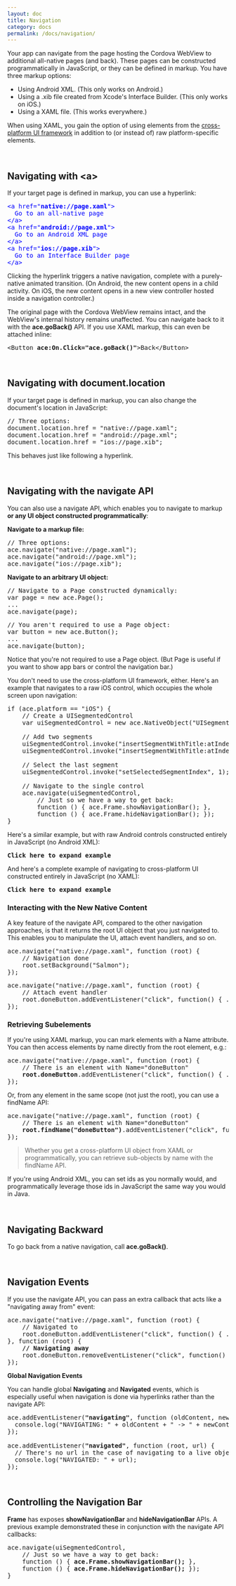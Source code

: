 ```yaml
---
layout: doc
title: Navigation
category: docs
permalink: /docs/navigation/
---
```


Your app can navigate from the page hosting the Cordova WebView to additional all-native pages (and back). 
These pages can be constructed programmatically in JavaScript, or they can be defined in markup. 
You have three markup options:

* Using Android XML. (This only works on Android.)
* Using a .xib file created from Xcode's Interface Builder. (This only works on iOS.)
* Using a XAML file. (This works everywhere.)

When using XAML, you gain the option of using elements from the [cross-platform UI framework](/docs/ref) 
in addition to (or instead of) raw platform-specific elements.

<br/>

## Navigating with &lt;a>
If your target page is defined in markup, you can use a hyperlink:

<pre style="color:blue">&lt;<span class="xaml-tag">a</span> <span class="xaml-attr">href</span>="<b>native://page.xaml</b>"&gt;
<span class="xaml-content">&nbsp;&nbsp;Go to an all-native page</span>
&lt;/<span class="xaml-tag">a</span>&gt;
&lt;<span class="xaml-tag">a</span> <span class="xaml-attr">href</span>="<b>android://page.xml</b>"&gt;
<span class="xaml-content">&nbsp;&nbsp;Go to an Android XML page</span>
&lt;/<span class="xaml-tag">a</span>&gt;
&lt;<span class="xaml-tag">a</span> <span class="xaml-attr">href</span>="<b>ios://page.xib</b>"&gt;
&nbsp;&nbsp;<span class="xaml-content">Go to an Interface Builder page</span>
&lt;/<span class="xaml-tag">a</span>&gt;
</pre>

Clicking the hyperlink triggers a native navigation, complete with a purely-native animated transition. 
(On Android, the new content opens in a child activity. On iOS, the new content opens in a new view controller hosted inside a navigation controller.)

The original page with the Cordova WebView remains intact, and the WebView's internal history remains unaffected. You can navigate back to it with the <b>ace.goBack()</b> API. 
If you use XAML markup, this can even be attached inline:

<pre>
&lt;Button <b>ace:On.Click="ace.goBack()"</b>>Back&lt;/Button>
</pre>

<br/>

## Navigating with document.location
If your target page is defined in markup, you can also change the document's location in JavaScript:

<pre>
<span class="js-comment">// Three options:</span>
document.location.href = "native://page.xaml";
document.location.href = "android://page.xml";
document.location.href = "ios://page.xib";
</pre>

This behaves just like following a hyperlink.

<br/>

## Navigating with the <b>navigate</b> API

You can also use a navigate API, which enables you to navigate to markup <b>or any UI object constructed programmatically</b>:

<b>Navigate to a markup file:</b>

<pre>
<span class="js-comment">// Three options:</span>
ace.navigate("native://page.xaml");
ace.navigate("android://page.xml");
ace.navigate("ios://page.xib");
</pre>

<b>Navigate to an arbitrary UI object:</b>

<pre>
<span class="js-comment">// Navigate to a Page constructed dynamically:</span>
var page = new ace.Page();
...
ace.navigate(page);
</pre>
<pre>
<span class="js-comment">// You aren't required to use a Page object:</span>
var button = new ace.Button();
...
ace.navigate(button);
</pre>

Notice that you're not required to use a Page object. (But Page is useful if you want to show app bars or control the navigation bar.)

You don't need to use the cross-platform UI framework, either. Here's an example that navigates to a raw 
iOS control, which occupies the whole screen upon navigation:

<pre>
if (ace.platform == "iOS") {
    // Create a UISegmentedControl
    var uiSegmentedControl = new ace.NativeObject("UISegmentedControl");

    // Add two segments
    uiSegmentedControl.invoke("insertSegmentWithTitle:atIndex:animated:", "One", 0, false);
    uiSegmentedControl.invoke("insertSegmentWithTitle:atIndex:animated:", "Two", 1, false);

    // Select the last segment
    uiSegmentedControl.invoke("setSelectedSegmentIndex", 1);

    // Navigate to the single control
    ace.navigate(uiSegmentedControl,
        // Just so we have a way to get back:
        function () { ace.Frame.showNavigationBar(); },
        function () { ace.Frame.hideNavigationBar(); });
}
</pre>

Here's a similar example, but with raw Android controls constructed entirely in JavaScript (no Android XML):
<pre onclick="document.getElementById('androidExpand').style.display='block'; this.style.display='none'">
<b>Click here to expand example</b>
</pre>
<pre id="androidExpand" style="display:none">
if (ace.platform == "Android") {
    // Create all the views
    var relativeLayout = new ace.NativeObject("android.widget.RelativeLayout");
    var radioGroup = new ace.NativeObject("android.widget.RadioGroup");
    var radioButton1 = new ace.NativeObject("android.widget.RadioButton");
    var radioButton2 = new ace.NativeObject("android.widget.RadioButton");
    var radioButton3 = new ace.NativeObject("android.widget.RadioButton");
    var colorWheel = new ace.NativeObject("com.larswerkman.holocolorpicker.ColorPicker");
    var seekBar = new ace.NativeObject("android.widget.SeekBar");
    var editText = new ace.NativeObject("android.widget.EditText");

    // Set ids to be used by RelativePanel
    var radioGroupId = 100;
    var colorWheelId = 200;
    var seekBarId = 300;
    radioGroup.invoke("setId", radioGroupId);
    colorWheel.invoke("setId", colorWheelId);
    seekBar.invoke("setId", seekBarId);

    // Set up the RadioGroup and its RadioButtons
    radioButton1.invoke("setText", "Choice 1");
    radioButton2.invoke("setText", "Choice 2");
    radioButton3.invoke("setText", "Choice 3");
    radioGroup.invoke("addView", radioButton1);
    radioGroup.invoke("addView", radioButton2);
    radioGroup.invoke("addView", radioButton3);
    relativeLayout.invoke("addView", radioGroup);

    // Set the background to yellow
    ace.NativeObject.getField("android.graphics.Color", "YELLOW", function (color) {
        relativeLayout.invoke("setBackgroundColor", color);
    });

    // Retrieve four constants
    ace.NativeObject.getField("android.view.ViewGroup$LayoutParams", "MATCH_PARENT", function (match_parent) {
        ace.NativeObject.getField("android.view.ViewGroup$LayoutParams", "WRAP_CONTENT", function (wrap_content) {
            ace.NativeObject.getField("android.widget.RelativeLayout", "RIGHT_OF", function (right_of) {
                ace.NativeObject.getField("android.widget.RelativeLayout", "BELOW", function (below) {

                    // Add colorWheel to the right of radioGroup
                    var p = new ace.NativeObject("android.widget.RelativeLayout$LayoutParams", match_parent, wrap_content);
                    p.invoke("addRule", right_of, radioGroupId);
                    colorWheel.invoke("setLayoutParams", p);
                    relativeLayout.invoke("addView", colorWheel);

                    // Add seekBar below colorWheel
                    p = new ace.NativeObject("android.widget.RelativeLayout$LayoutParams", match_parent, wrap_content);
                    p.invoke("addRule", below, colorWheelId);
                    seekBar.invoke("setLayoutParams", p);
                    relativeLayout.invoke("addView", seekBar);

                    // Add editText below seekBar
                    p = new ace.NativeObject("android.widget.RelativeLayout$LayoutParams", match_parent, wrap_content);
                    p.invoke("addRule", below, seekBarId);
                    editText.invoke("setLayoutParams", p);
                    relativeLayout.invoke("addView", editText);

                    // Navigate to the root instance
                    ace.navigate(relativeLayout);
                });
            });
        });
    });
}
</pre>

And here's a complete example of navigating to cross-platform UI constructed entirely in JavaScript (no XAML):
<pre onclick="document.getElementById('crossPlatExpand').style.display='block'; this.style.display='none'">
<b>Click here to expand example</b>
</pre>
<pre id="crossPlatExpand" style="display:none">
// Create all the UI elements
var stackPanel = new ace.StackPanel();
var datePicker = new ace.DatePicker();
var timePicker = new ace.TimePicker();
var textBlock = new ace.TextBlock();
var toggleSwitch = new ace.ToggleSwitch();
var button1 = new ace.Button();
var button2 = new ace.Button();
var button3 = new ace.Button();
var button4 = new ace.Button();
var canvas = new ace.Canvas();
var hyperlinkButton = new ace.HyperlinkButton();

// Add elements to the root StackPanel
stackPanel.getChildren().add(datePicker);
stackPanel.getChildren().add(timePicker);
stackPanel.getChildren().add(textBlock);
stackPanel.getChildren().add(toggleSwitch);
stackPanel.getChildren().add(button1);
stackPanel.getChildren().add(canvas);

// Add elements to the Canvas
canvas.setMargin(15);
canvas.getChildren().add(button2);
canvas.getChildren().add(button3);
canvas.getChildren().add(button4);
canvas.getChildren().add(hyperlinkButton);

// Set properties on DatePicker and attach an event
datePicker.setPadding(15);
datePicker.setHeader("Choose a date");
datePicker.addEventListener("datechanged", function () { onDateChanged(datePicker); });

// Set properties on TimePicker and attach an event
timePicker.setPadding(15);
timePicker.setHeader("Choose a time");
timePicker.addEventListener("timechanged", function () { onTimeChanged(timePicker); });

// Set properties on TextBlock
textBlock.setName("textBlock");
textBlock.setFontSize(20);
textBlock.setPadding(15);
textBlock.setForeground("Green");
textBlock.setText("Text");

// Set properties on ToggleSwitch
toggleSwitch.setHeader("ToggleSwitch");
toggleSwitch.setIsOn(true);
toggleSwitch.setPadding(15);

// Set properties (and an event handler) on 4 Buttons
button1.setBackground("Red");
button1.setContent("Back");
button1.addEventListener("click", function () { ace.goBack(); });
button2.setContent("A");
button3.setContent("B");
ace.Canvas.setLeft(button3, 150);
button4.setContent("C");
button4.setWidth(100);
button4.setHeight(100);
ace.Canvas.setTop(button4, 110);

// Create a Style
var style = {
    FontSize: 60,
    FontWeight: "Bold",
    Foreground: "Violet",
    Background: "SteelBlue",
    Width: 100,
    Height: 100
};

// Apply the Style to buttons 2 and 3
button2.setStyle(style);
button3.setStyle(style);

// Set properties on HyperlinkButton
hyperlinkButton.setBackground("Lime");
hyperlinkButton.setNavigateUri("native://Native2.xaml");
hyperlinkButton.setContent("Another Page");
hyperlinkButton.setWidth(150);
hyperlinkButton.setHeight(100);
ace.Canvas.setLeft(hyperlinkButton, 150);
ace.Canvas.setTop(hyperlinkButton, 110);

// Set the background to a unique color
stackPanel.setBackground("Moccasin");

// Navigate to the root instance
ace.navigate(stackPanel);
</pre>

### Interacting with the New Native Content

A key feature of the navigate API, compared to the other navigation approaches, is that it returns 
the root UI object that you just navigated to. This enables you to manipulate the UI, attach event handlers, 
and so on.

<pre>
ace.navigate("native://page.xaml", function (root) {
    <span class="js-comment">// Navigation done</span>
    root.setBackground("Salmon");
});
</pre>

<pre>
ace.navigate("native://page.xaml", function (root) {
    <span class="js-comment">// Attach event handler</span>
    root.doneButton.addEventListener("click", function() { ... });
});
</pre>

### Retrieving Subelements

If you're using XAML markup, you can mark elements with a Name attribute. You can then access 
elements by name directly from the root element, e.g.:

<pre>
ace.navigate("native://page.xaml", function (root) {
    <span class="js-comment">// There is an element with Name="doneButton"</span>
    <b>root.doneButton</b>.addEventListener("click", function() { ... });
});
</pre>

Or, from any element in the same scope (not just the root), you can use a findName API:

<pre>
ace.navigate("native://page.xaml", function (root) {
    <span class="js-comment">// There is an element with Name="doneButton"</span>
    <b>root.findName("doneButton")</b>.addEventListener("click", function() { ... });
});
</pre>

> Whether you get a cross-platform UI object from XAML or programmatically, you can retrieve sub-objects 
> by name with the findName API.

If you're using Android XML, you can set ids as you normally would, and programmatically leverage 
those ids in JavaScript the same way you would in Java.

<br/>

## Navigating Backward

To go back from a native navigation, call <b>ace.goBack()</b>.

<br/>

## Navigation Events

If you use the navigate API, you can pass an extra callback that acts like a "navigating away from" event:

<pre>
ace.navigate("native://page.xaml", function (root) {
    <span class="js-comment">// Navigated to</span>
    root.doneButton.addEventListener("click", function() { ... });
}, function (root) {
    <b><span class="js-comment">// Navigating away</span></b>
    root.doneButton.removeEventListener("click", function() { ... });
});
</pre>

<b>Global Navigation Events</b>

You can handle global <b>Navigating</b> and <b>Navigated</b> events, which is especially useful when 
navigation is done via hyperlinks rather than the navigate API:

<pre>
ace.addEventListener(<b>"navigating"</b>, function (oldContent, newContent) {
  console.log("NAVIGATING: " + oldContent + " -> " + newContent);
});

ace.addEventListener(<b>"navigated"</b>, function (root, url) {
  <span class="js-comment">// There's no url in the case of navigating to a live object</span>
  console.log("NAVIGATED: " + url);
});
</pre>

<br/>

## Controlling the Navigation Bar

<b>Frame</b> has exposes <b>showNavigationBar</b> and <b>hideNavigationBar</b> APIs. A previous example demonstrated 
these in conjunction with the navigate API callbacks:

<pre>
ace.navigate(uiSegmentedControl,
    // Just so we have a way to get back:
    function () { <b>ace.Frame.showNavigationBar();</b> },
    function () { <b>ace.Frame.hideNavigationBar();</b> });
}
</pre>
